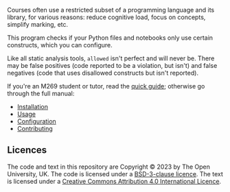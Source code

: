 Courses often use a restricted subset of a programming language and its library,
for various reasons: reduce cognitive load, focus on concepts, simplify marking, etc.

This program checks if your Python files and notebooks only use certain constructs,
which you can configure.

Like all static analysis tools, `allowed` isn't perfect and will never be.
There may be false positives (code reported to be a violation, but isn't)
and false negatives (code that uses disallowed constructs but isn't reported).

If you're an M269 student or tutor, read the [quick guide](docs/m269_guide.md);
otherwise go through the full manual:

- [Installation](docs/installation.md)
- [Usage](docs/usage.md)
- [Configuration](docs/configuration.md)
- [Contributing](docs/contribution.md)

## Licences

The code and text in this repository are
Copyright © 2023 by The Open University, UK.
The code is licensed under a [BSD-3-clause licence](LICENCE.MD).
The text is licensed under a
[Creative Commons Attribution 4.0 International Licence](http://creativecommons.org/licenses/by/4.0).
